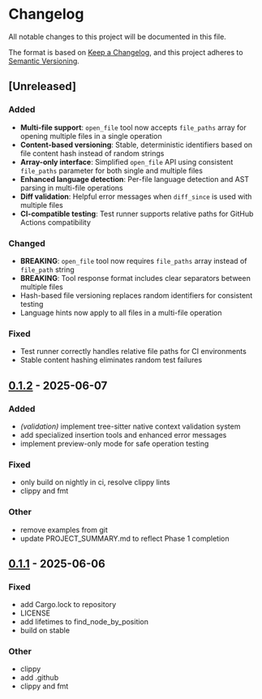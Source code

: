 # Changelog

All notable changes to this project will be documented in this file.

The format is based on [Keep a Changelog](https://keepachangelog.com/en/1.0.0/),
and this project adheres to [Semantic Versioning](https://semver.org/spec/v2.0.0.html).

## [Unreleased]

### Added

- **Multi-file support**: `open_file` tool now accepts `file_paths` array for opening multiple files in a single operation
- **Content-based versioning**: Stable, deterministic identifiers based on file content hash instead of random strings
- **Array-only interface**: Simplified `open_file` API using consistent `file_paths` parameter for both single and multiple files
- **Enhanced language detection**: Per-file language detection and AST parsing in multi-file operations
- **Diff validation**: Helpful error messages when `diff_since` is used with multiple files
- **CI-compatible testing**: Test runner supports relative paths for GitHub Actions compatibility

### Changed

- **BREAKING**: `open_file` tool now requires `file_paths` array instead of `file_path` string
- **BREAKING**: Tool response format includes clear separators between multiple files
- Hash-based file versioning replaces random identifiers for consistent testing
- Language hints now apply to all files in a multi-file operation

### Fixed

- Test runner correctly handles relative file paths for CI environments
- Stable content hashing eliminates random test failures
## [0.1.2](https://github.com/jbr/semantic-edit-mcp/compare/v0.1.1...v0.1.2) - 2025-06-07

### Added

- *(validation)* implement tree-sitter native context validation system
- add specialized insertion tools and enhanced error messages
- implement preview-only mode for safe operation testing

### Fixed

- only build on nightly in ci, resolve clippy lints
- clippy and fmt

### Other

- remove examples from git
- update PROJECT_SUMMARY.md to reflect Phase 1 completion

## [0.1.1](https://github.com/jbr/semantic-edit-mcp/compare/v0.1.0...v0.1.1) - 2025-06-06

### Fixed

- add Cargo.lock to repository
- LICENSE
- add lifetimes to find_node_by_position
- build on stable

### Other

- clippy
- add .github
- clippy and fmt
